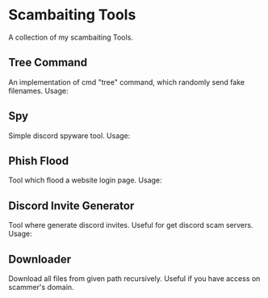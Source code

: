 # Scambaiting Tools
A collection of my scambaiting Tools.

## Tree Command
An implementation of cmd "tree" command, which randomly send fake filenames. Usage:

## Spy
Simple discord spyware tool. Usage:

## Phish Flood
Tool which flood a website login page. Usage:

## Discord Invite Generator
Tool where generate discord invites. Useful for get discord scam servers. Usage:

## Downloader
Download all files from given path recursively. Useful if you have access on scammer's domain.
